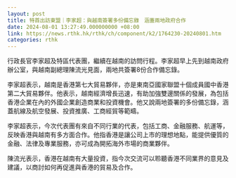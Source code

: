 ```yaml
---
layout: post
title: 特首出訪東盟｜李家超：與越南簽署多份備忘錄　涵蓋兩地政府合作
date: 2024-08-01 13:27:49.000000000 +08:00
link: https://news.rthk.hk/rthk/ch/component/k2/1764230-20240801.htm
categories: rthk
---
```


行政長官李家超及特區代表團，繼續在越南的訪問行程。李家超早上先到越南政府辦公室，與越南副總理陳流光見面，兩地共簽署8份合作備忘錄。

李家超表示，越南是香港第七大貿易夥伴，亦是東南亞國家聯盟十個成員國中香港第二大貿易夥伴。他表示，越南經濟增長迅速，有助加強雙邊關係的發展，為包括香港企業在內的外國企業創造商業和投資機會。他又說兩地簽署的多份備忘錄，涵蓋航線及航空發展、投資推廣、工商經貿等範疇。

李家超表示，今次代表團有來自不同行業的代表，包括工商、金融服務、航運等，反映香港與越南有多方面合作。他指香港是讓公司上市的理想地點，能提供優質的金融、法律及專業服務，亦可成為開拓海外市場的商業夥伴。

陳流光表示，香港在越南有大量投資，指今次交流可以聆聽香港不同業界的意見及建議，以商討如何再促進與香港的貿易及合作。
